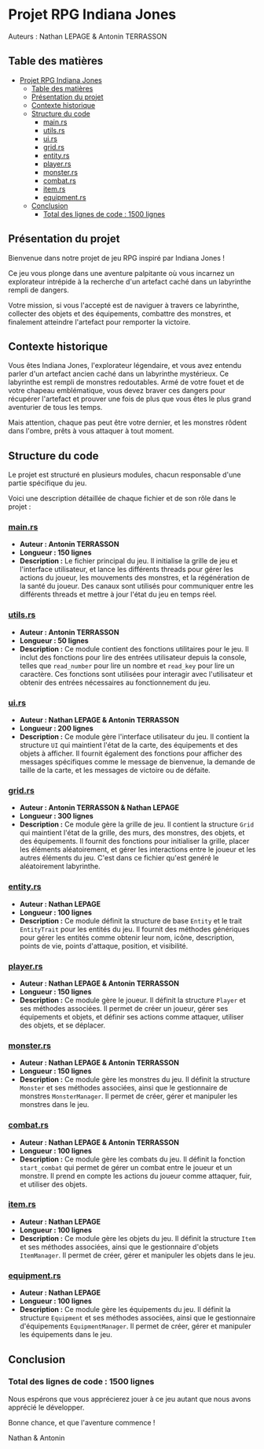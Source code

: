 # Projet RPG Indiana Jones

Auteurs : Nathan LEPAGE & Antonin TERRASSON

## Table des matières
- [Projet RPG Indiana Jones](#projet-rpg-indiana-jones)
  - [Table des matières](#table-des-matières)
  - [Présentation du projet](#présentation-du-projet)
  - [Contexte historique](#contexte-historique)
  - [Structure du code](#structure-du-code)
    - [main.rs](#mainrs)
    - [utils.rs](#utilsrs)
    - [ui.rs](#uirs)
    - [grid.rs](#gridrs)
    - [entity.rs](#entityrs)
    - [player.rs](#playerrs)
    - [monster.rs](#monsterrs)
    - [combat.rs](#combatrs)
    - [item.rs](#itemrs)
    - [equipment.rs](#equipmentrs)
  - [Conclusion](#conclusion)
    - [Total des lignes de code : 1500 lignes](#total-des-lignes-de-code--1500-lignes)

## Présentation du projet

Bienvenue dans notre projet de jeu RPG inspiré par Indiana Jones ! 

Ce jeu vous plonge dans une aventure palpitante où vous incarnez un explorateur intrépide à la recherche d'un artefact caché dans un labyrinthe rempli de dangers. 

Votre mission, si vous l'accepté est de naviguer à travers ce labyrinthe, collecter des objets et des équipements, combattre des monstres, et finalement atteindre l'artefact pour remporter la victoire.

## Contexte historique

Vous êtes Indiana Jones, l'explorateur légendaire, et vous avez entendu parler d'un artefact ancien caché dans un labyrinthe mystérieux. Ce labyrinthe est rempli de monstres redoutables. Armé de votre fouet et de votre chapeau emblématique, vous devez braver ces dangers pour récupérer l'artefact et prouver une fois de plus que vous êtes le plus grand aventurier de tous les temps. 

Mais attention, chaque pas peut être votre dernier, et les monstres rôdent dans l'ombre, prêts à vous attaquer à tout moment.

## Structure du code

Le projet est structuré en plusieurs modules, chacun responsable d'une partie spécifique du jeu. 

Voici une description détaillée de chaque fichier et de son rôle dans le projet :

### [main.rs](./src/main.rs)

- **Auteur : Antonin TERRASSON**
- **Longueur : 150 lignes**
- **Description :** Le fichier principal du jeu. Il initialise la grille de jeu et l'interface utilisateur, et lance les différents threads pour gérer les actions du joueur, les mouvements des monstres, et la régénération de la santé du joueur. Des canaux sont utilisés pour communiquer entre les différents threads et mettre à jour l'état du jeu en temps réel.

### [utils.rs](./src/utils.rs)

- **Auteur : Antonin TERRASSON**
- **Longueur : 50 lignes**
- **Description :** Ce module contient des fonctions utilitaires pour le jeu. Il inclut des fonctions pour lire des entrées utilisateur depuis la console, telles que `read_number` pour lire un nombre et `read_key` pour lire un caractère. Ces fonctions sont utilisées pour interagir avec l'utilisateur et obtenir des entrées nécessaires au fonctionnement du jeu.

### [ui.rs](./src/ui.rs)

- **Auteur : Nathan LEPAGE & Antonin TERRASSON**
- **Longueur : 200 lignes**
- **Description :** Ce module gère l'interface utilisateur du jeu. Il contient la structure `UI` qui maintient l'état de la carte, des équipements et des objets à afficher. Il fournit également des fonctions pour afficher des messages spécifiques comme le message de bienvenue, la demande de taille de la carte, et les messages de victoire ou de défaite.

### [grid.rs](./src/grid.rs)

- **Auteur : Antonin TERRASSON & Nathan LEPAGE**
- **Longueur : 300 lignes**
- **Description :** Ce module gère la grille de jeu. Il contient la structure `Grid` qui maintient l'état de la grille, des murs, des monstres, des objets, et des équipements. Il fournit des fonctions pour initialiser la grille, placer les éléments aléatoirement, et gérer les interactions entre le joueur et les autres éléments du jeu. C'est dans ce fichier qu'est genéré le aléatoirement labyrinthe.

### [entity.rs](./src/entities/entity.rs)

- **Auteur : Nathan LEPAGE**
- **Longueur : 100 lignes**
- **Description :** Ce module définit la structure de base `Entity` et le trait `EntityTrait` pour les entités du jeu. Il fournit des méthodes génériques pour gérer les entités comme obtenir leur nom, icône, description, points de vie, points d'attaque, position, et visibilité.

### [player.rs](./src/entities/player.rs)

- **Auteur : Nathan LEPAGE & Antonin TERRASSON**
- **Longueur : 150 lignes**
- **Description :** Ce module gère le joueur. Il définit la structure `Player` et ses méthodes associées. Il permet de créer un joueur, gérer ses équipements et objets, et définir ses actions comme attaquer, utiliser des objets, et se déplacer.

### [monster.rs](./src/entities/monster.rs)

- **Auteur : Nathan LEPAGE & Antonin TERRASSON**
- **Longueur : 150 lignes**
- **Description :** Ce module gère les monstres du jeu. Il définit la structure `Monster` et ses méthodes associées, ainsi que le gestionnaire de monstres `MonsterManager`. Il permet de créer, gérer et manipuler les monstres dans le jeu.

### [combat.rs](./src/combat.rs)

- **Auteur : Nathan LEPAGE & Antonin TERRASSON**
- **Longueur : 100 lignes**
- **Description :** Ce module gère les combats du jeu. Il définit la fonction `start_combat` qui permet de gérer un combat entre le joueur et un monstre. Il prend en compte les actions du joueur comme attaquer, fuir, et utiliser des objets.

### [item.rs](./src/items/item.rs)

- **Auteur : Nathan LEPAGE**
- **Longueur : 100 lignes**
- **Description :** Ce module gère les objets du jeu. Il définit la structure `Item` et ses méthodes associées, ainsi que le gestionnaire d'objets `ItemManager`. Il permet de créer, gérer et manipuler les objets dans le jeu.

### [equipment.rs](./src/equipments/equipment.rs)

- **Auteur : Nathan LEPAGE**
- **Longueur : 100 lignes**
- **Description :** Ce module gère les équipements du jeu. Il définit la structure `Equipment` et ses méthodes associées, ainsi que le gestionnaire d'équipements `EquipmentManager`. Il permet de créer, gérer et manipuler les équipements dans le jeu.

## Conclusion

### Total des lignes de code : 1500 lignes

Nous espérons que vous apprécierez jouer à ce jeu autant que nous avons apprécié le développer. 

Bonne chance, et que l'aventure commence !

Nathan & Antonin